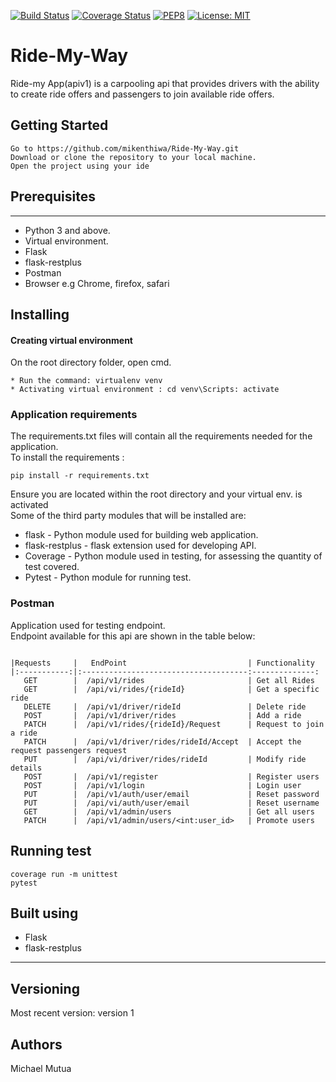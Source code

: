 [![Build Status](https://travis-ci.org/mikenthiwa/Ride-My-Way.svg?branch=apiv1)](https://travis-ci.org/mikenthiwa/Ride-My-Way)
[![Coverage Status](https://coveralls.io/repos/github/mikenthiwa/Ride-My-Way/badge.svg?branch=apiv1)](https://coveralls.io/github/mikenthiwa/Ride-My-Way?branch=apiv1)
[![PEP8](https://img.shields.io/badge/code%20style-pep8-orange.svg)](https://www.python.org/dev/peps/pep-0008/)
[![License: MIT](https://img.shields.io/badge/License-MIT-yellow.svg)](https://opensource.org/licenses/MIT)
# Ride-My-Way

Ride-my App(apiv1) is a carpooling api that provides drivers with the ability to create ride offers and passengers  to join available ride offers.

## Getting Started
```
Go to https://github.com/mikenthiwa/Ride-My-Way.git 
Download or clone the repository to your local machine. 
Open the project using your ide
```
## Prerequisites
***

* Python 3 and above.
* Virtual environment.
* Flask
* flask-restplus
* Postman
* Browser e.g Chrome, firefox, safari

## Installing

#### Creating virtual environment

On the root directory folder, open cmd.
````
* Run the command: virtualenv venv
* Activating virtual environment : cd venv\Scripts: activate 
````
### Application requirements

The requirements.txt files will contain all the requirements needed 
for the application. <br>
To install the requirements :
````
pip install -r requirements.txt 
````
Ensure you are located within the root directory and your virtual env. is activated <br/>
Some of the third party modules that will be installed are: 
* flask - Python module used for building web application.
* flask-restplus - flask extension used for developing API.
* Coverage - Python module used in testing, for assessing the quantity of test covered.
* Pytest - Python module for running test.

### Postman
Application used for testing endpoint. <br>
Endpoint available for this api are shown in the table below:
````

|Requests     |   EndPoint                           | Functionality
|:-----------:|:-------------------------------------:--------------:
   GET        |  /api/v1/rides                       | Get all Rides 
   GET        |  /api/vi/rides/{rideId}              | Get a specific ride
   DELETE     |  /api/v1/driver/rideId               | Delete ride          
   POST       |  /api/v1/driver/rides                | Add a ride                  
   PATCH      |  /api/v1/rides/{rideId}/Request      | Request to join a ride
   PATCH      |  /api/v1/driver/rides/rideId/Accept  | Accept the request passengers request
   PUT        |  /api/vi/driver/rides/rideId         | Modify ride details
   POST       |  /api/v1/register                    | Register users
   POST       |  /api/v1/login                       | Login user
   PUT        |  /api/v1/auth/user/email             | Reset password
   PUT        |  /api/vi/auth/user/email             | Reset username                       
   GET        |  /api/v1/admin/users                 | Get all users
   PATCH      |  /api/v1/admin/users/<int:user_id>   | Promote users
````
## Running test
````
coverage run -m unittest
pytest
````

## Built using

* Flask
* flask-restplus

***


## Versioning
Most recent version: version 1

## Authors
Michael Mutua 




    
 
